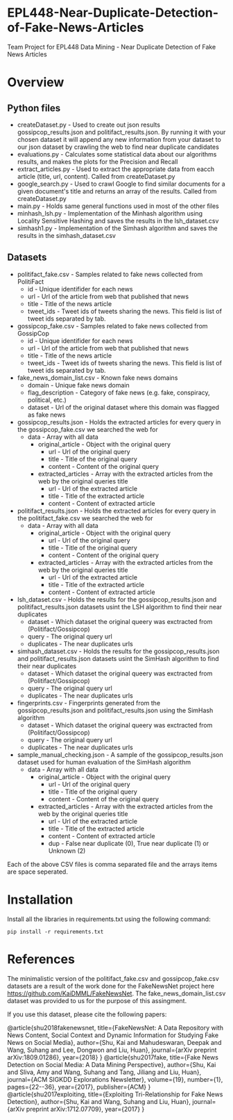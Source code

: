 # EPL448-Near-Duplicate-Detection-of-Fake-News-Articles
Team Project for EPL448 Data Mining - Near Duplicate Detection of Fake News Articles 

# Overview
## Python files
* createDataset.py - Used to create out json results gossipcop_results.json and politifact_results.json. By running it with your chosen dataset it will append any new information from your dataset to our json dataset by crawling the web to find near duplicate candidates
* evaluations.py - Calculates some statistical data about our algorithms results, and makes the plots for the Precision and Recall
* extract_articles.py - Used to extract the appropriate data from eacch article (title, url, content). Called from createDataset.py
* google_search.py - Used to crawl Google to find similar documents for a given document's title and returns an array of the results. Called from createDataset.py
* main.py - Holds same general functions used in most of the other files
* minhash_lsh.py - Implementation of the Minhash algorithm using Locality Sensitive Hashing and saves the results in the lsh_dataset.csv
* simhash1.py - Implementation of the Simhash algorithm and saves the results in the simhash_dataset.csv

## Datasets
* politifact_fake.csv - Samples related to fake news collected from PolitiFact
	* id - Unique identifider for each news
	* url - Url of the article from web that published that news
	* title - Title of the news article
	* tweet_ids - Tweet ids of tweets sharing the news. This field is list of tweet ids separated by tab.
* gossipcop_fake.csv - Samples related to fake news collected from GossipCop
	* id - Unique identifider for each news
	* url - Url of the article from web that published that news
	* title - Title of the news article
	* tweet_ids - Tweet ids of tweets sharing the news. This field is list of tweet ids separated by tab.
* fake_news_domain_list.csv - Known fake news domains
	* domain - Unique fake news domain
	* flag_description - Category of fake news (e.g. fake, conspiracy, political, etc.)
	* dataset - Url of the original dataset where this domain was flagged as fake news
* gossipcop_results.json - Holds the extracted articles for every query in the gossipcop_fake.csv we searched the web for
	* data - Array with all data
		* original_article - Object with the original query
			* url - Url of the original query
			* title - Title of the original query
			* content - Content of the original query
		* extracted_articles - Array with the extracted articles from the web by the original queries title
			* url - Url of the extracted article
			* title - Title of the extracted article
			* content - Content of extracted article
* politifact_results.json - Holds the extracted articles for every query in the politifact_fake.csv we searched the web for
	* data - Array with all data
		* original_article - Object with the original query
			* url - Url of the original query
			* title - Title of the original query
			* content - Content of the original query
		* extracted_articles - Array with the extracted articles from the web by the original queries title
			* url - Url of the extracted article
			* title - Title of the extracted article
			* content - Content of extracted article
* lsh_dataset.csv - Holds the results for the gossipcop_results.json and politifact_results.json datasets usint the LSH algorithm to find their near duplicates
	* dataset - Which dataset the original queery was exctracted from (Politifact/Gossipcop)
	* query - The original query url
	* duplicates - The near duplicates urls
* simhash_dataset.csv - Holds the results for the gossipcop_results.json and politifact_results.json datasets usint the SimHash algorithm to find their near duplicates
	* dataset - Which dataset the original queery was exctracted from (Politifact/Gossipcop)
	* query - The original query url
	* duplicates - The near duplicates urls
* fingerprints.csv - Fingerprints generated from the gossipcop_results.json and politifact_results.json using the SimHash algorithm
	* dataset - Which dataset the original queery was exctracted from (Politifact/Gossipcop)
	* query - The original query url
	* duplicates - The near duplicates urls
* sample_manual_checking.json - A sample of the gossipcop_results.json dataset used for human evaluation of the SimHash algorithm
	* data - Array with all data
		* original_article - Object with the original query
			* url - Url of the original query
			* title - Title of the original query
			* content - Content of the original query
		* extracted_articles - Array with the extracted articles from the web by the original queries title
			* url - Url of the extracted article
			* title - Title of the extracted article
			* content - Content of extracted article
			* dup - False near duplicate (0), True near duplicate (1) or Unknown (2)

Each of the above CSV files is comma separated file and the arrays items are space seperated.

# Installation
Install all the libraries in requirements.txt using the following command:
```
pip install -r requirements.txt
```

# References
The minimalistic version of the politifact_fake.csv and gossipcop_fake.csv datasets are a result of the work done for the FakeNewsNet project here https://github.com/KaiDMML/FakeNewsNet.
The fake_news_domain_list.csv dataset was provided to us for the purpose of this assingment.

If you use this dataset, please cite the following papers:

@article{shu2018fakenewsnet,
  title={FakeNewsNet: A Data Repository with News Content, Social Context and Dynamic Information for Studying Fake News on Social Media},
  author={Shu, Kai and  Mahudeswaran, Deepak and Wang, Suhang and Lee, Dongwon and Liu, Huan},
  journal={arXiv preprint arXiv:1809.01286},
  year={2018}
}
@article{shu2017fake,
  title={Fake News Detection on Social Media: A Data Mining Perspective},
  author={Shu, Kai and Sliva, Amy and Wang, Suhang and Tang, Jiliang and Liu, Huan},
  journal={ACM SIGKDD Explorations Newsletter},
  volume={19},
  number={1},
  pages={22--36},
  year={2017},
  publisher={ACM}
}
@article{shu2017exploiting,
  title={Exploiting Tri-Relationship for Fake News Detection},
  author={Shu, Kai and Wang, Suhang and Liu, Huan},
  journal={arXiv preprint arXiv:1712.07709},
  year={2017}
}
